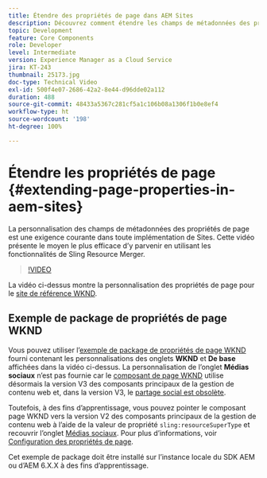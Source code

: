 ```yaml
---
title: Étendre des propriétés de page dans AEM Sites
description: Découvrez comment étendre les champs de métadonnées des propriétés de page dans Adobe Experience Manager Sites. Cette vidéo présente le moyen le plus efficace d’y parvenir en utilisant les fonctionnalités de Sling Resource Merger.
topic: Development
feature: Core Components
role: Developer
level: Intermediate
version: Experience Manager as a Cloud Service
jira: KT-243
thumbnail: 25173.jpg
doc-type: Technical Video
exl-id: 500f4e07-2686-42a2-8e44-d96dde02a112
duration: 488
source-git-commit: 48433a5367c281cf5a1c106b08a1306f1b0e8ef4
workflow-type: ht
source-wordcount: '198'
ht-degree: 100%

---
```


# Étendre les propriétés de page {#extending-page-properties-in-aem-sites}

La personnalisation des champs de métadonnées des propriétés de page est une exigence courante dans toute implémentation de Sites. Cette vidéo présente le moyen le plus efficace d’y parvenir en utilisant les fonctionnalités de Sling Resource Merger.

>[!VIDEO](https://video.tv.adobe.com/v/3410342?quality=12&learn=on&captions=fre_fr)

La vidéo ci-dessus montre la personnalisation des propriétés de page pour le [site de référence WKND](https://github.com/adobe/aem-guides-wknd).

## Exemple de package de propriétés de page WKND

Vous pouvez utiliser l’[exemple de package de propriétés de page WKND](./assets/WKND-PageProperties-Example-Dialog-1.0.zip) fourni contenant les personnalisations des onglets **WKND** et **De base** affichées dans la vidéo ci-dessus. La personnalisation de l’onglet **Médias sociaux** n’est pas fournie car le [composant de page WKND](https://github.com/adobe/aem-guides-wknd/blob/main/ui.apps/src/main/content/jcr_root/apps/wknd/components/page/.content.xml#L5) utilise désormais la version V3 des composants principaux de la gestion de contenu web et, dans la version V3, le [partage social est obsolète](https://github.com/adobe/aem-core-wcm-components/pull/1930).

Toutefois, à des fins d’apprentissage, vous pouvez pointer le composant page WKND vers la version V2 des composants principaux de la gestion de contenu web à l’aide de la valeur de propriété `sling:resourceSuperType` et recouvrir l’onglet [Médias sociaux](https://github.com/adobe/aem-core-wcm-components/blob/main/content/src/content/jcr_root/apps/core/wcm/components/page/v2/page/_cq_dialog/.content.xml#L95). Pour plus d’informations, voir [Configuration des propriétés de page](https://experienceleague.adobe.com/docs/experience-manager-65/developing/extending-aem/page-properties-views.html?lang=fr#configuring-your-page-properties).

Cet exemple de package doit être installé sur l’instance locale du SDK AEM ou d’AEM 6.X.X à des fins d’apprentissage.
